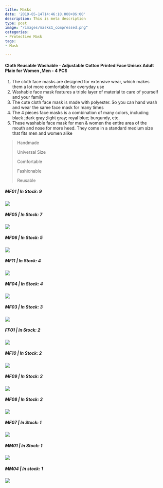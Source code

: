 ```yaml
---
title: Masks
date: '2019-05-14T14:46:10.000+06:00'
description: This is meta description
type: post
image: "/images/masks1_compressed.png"
categories:
- Protective Mask
tags:
- Mask

---
```

#### Cloth Reusable Washable - Adjustable Cotton Printed Face Unisex Adult Plain for Women ,Men - 4 PCS

1. The cloth face masks are designed for extensive wear, which makes them a lot more comfortable for everyday use
2. Washable face mask features a triple layer of material to care of yourself and your family
3. The cute cloth face mask is made with polyester. So you can hand wash and wear the same face mask for many times
4. The 4 pieces face masks is a combination of many colors, including black ;dark gray ;light gray; royal blue; burgundy, etc.
5. These washable face mask for men & women the entire area of the mouth and nose for more heed. They come in a standard medium size that fits men and women alike

> Handmade
>
> Universal Size
>
> Comfortable
>
> Fashionable
>
> Reusable

##### MF01 | In Stock: 9

![](/images/mf01.jpeg)

##### MF05 | In Stock: 7

![](/images/mf05.jpeg)

##### MF06 | In Stock: 5

![](/images/mf06.jpeg)

##### MF11 | In Stock: 4

![](/images/mf11.jpeg)

##### MF04 | In Stock: 4

![](/images/mf04.jpeg)

##### MF03 | In Stock: 3

![](/images/mf03.png)

##### FF01 | In Stock: 2

![](/images/ff01.jpeg)

##### MF10 | In Stock: 2

![](/images/mf10.jpeg)

##### MF09 | In Stock: 2

![](/images/mf09.jpeg)

##### MF08 | In Stock: 2

![](/images/mf08.jpeg)

##### MF07 | In Stock: 1

![](/images/mf07.jpeg)

##### MM01 | In Stock: 1

![](/images/mm01.jpeg)

##### MM04 | In stock: 1

![](/images/mm04.jpeg)